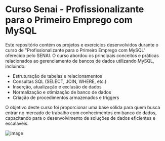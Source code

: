 # Curso Senai - Profissionalizante para o Primeiro Emprego com MySQL

Este repositório contém os projetos e exercícios desenvolvidos durante o curso de "Profissionalizante para o Primeiro Emprego com MySQL" oferecido pelo SENAI. O curso abordou os principais conceitos e práticas relacionados ao gerenciamento de bancos de dados utilizando MySQL, incluindo:

- Estruturação de tabelas e relacionamentos
- Consultas SQL (SELECT, JOIN, WHERE, etc.)
- Inserção, atualização e exclusão de dados
- Normalização e otimização de banco de dados
- Criação de procedimentos armazenados e triggers

O objetivo deste curso foi proporcionar uma base sólida para quem busca entrar no mercado de trabalho com conhecimentos em banco de dados, capacitando para o desenvolvimento de soluções de dados eficientes e escaláveis.

![image](https://github.com/user-attachments/assets/7a95e286-4465-4fca-a791-186205ba800f)
